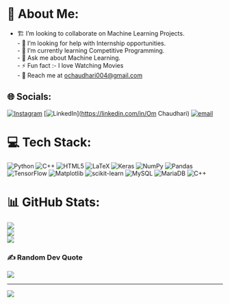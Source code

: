 # 💫 About Me:
- 🏗 I’m looking to collaborate on  Machine Learning Projects.<br>- 🤝 I’m looking for help with  Internship opportunities.<br>- 🌱 I’m currently learning Competitive Programming.  <br>- 💬 Ask me about Machine Learning.<br>- ⚡ Fun fact :- I love Watching Movies <br>- 📩 Reach me at ochaudhari004@gmail.com


## 🌐 Socials:
[![Instagram](https://img.shields.io/badge/Instagram-%23E4405F.svg?logo=Instagram&logoColor=white)](https://instagram.com/om_chaudhari_99) [![LinkedIn](https://img.shields.io/badge/LinkedIn-%230077B5.svg?logo=linkedin&logoColor=white)](https://linkedin.com/in/Om Chaudhari) [![email](https://img.shields.io/badge/Email-D14836?logo=gmail&logoColor=white)](mailto:ochaudhari004@gmail.com) 

# 💻 Tech Stack:
![Python](https://img.shields.io/badge/python-3670A0?style=plastic&logo=python&logoColor=ffdd54) ![C++](https://img.shields.io/badge/c++-%2300599C.svg?style=plastic&logo=c%2B%2B&logoColor=white) ![HTML5](https://img.shields.io/badge/html5-%23E34F26.svg?style=plastic&logo=html5&logoColor=white) ![LaTeX](https://img.shields.io/badge/latex-%23008080.svg?style=plastic&logo=latex&logoColor=white) ![Keras](https://img.shields.io/badge/Keras-%23D00000.svg?style=plastic&logo=Keras&logoColor=white) ![NumPy](https://img.shields.io/badge/numpy-%23013243.svg?style=plastic&logo=numpy&logoColor=white) ![Pandas](https://img.shields.io/badge/pandas-%23150458.svg?style=plastic&logo=pandas&logoColor=white) ![TensorFlow](https://img.shields.io/badge/TensorFlow-%23FF6F00.svg?style=plastic&logo=TensorFlow&logoColor=white) ![Matplotlib](https://img.shields.io/badge/Matplotlib-%23ffffff.svg?style=plastic&logo=Matplotlib&logoColor=black) ![scikit-learn](https://img.shields.io/badge/scikit--learn-%23F7931E.svg?style=plastic&logo=scikit-learn&logoColor=white) ![MySQL](https://img.shields.io/badge/mysql-4479A1.svg?style=plastic&logo=mysql&logoColor=white) ![MariaDB](https://img.shields.io/badge/MariaDB-003545?style=plastic&logo=mariadb&logoColor=white) ![C++](https://img.shields.io/badge/c++-%2300599C.svg?style=plastic&logo=c%2B%2B&logoColor=white)
# 📊 GitHub Stats:
![](https://github-readme-stats.vercel.app/api?username=savageomie&theme=gruvbox&hide_border=false&include_all_commits=false&count_private=false)<br/>
![](https://nirzak-streak-stats.vercel.app/?user=savageomie&theme=gruvbox&hide_border=false)<br/>
![](https://github-readme-stats.vercel.app/api/top-langs/?username=savageomie&theme=gruvbox&hide_border=false&include_all_commits=false&count_private=false&layout=compact)

### ✍️ Random Dev Quote
![](https://quotes-github-readme.vercel.app/api?type=horizontal&theme=tokyonight)

---
[![](https://visitcount.itsvg.in/api?id=savageomie&icon=0&color=0)](https://visitcount.itsvg.in)

<!-- Proudly created with GPRM ( https://gprm.itsvg.in ) -->
